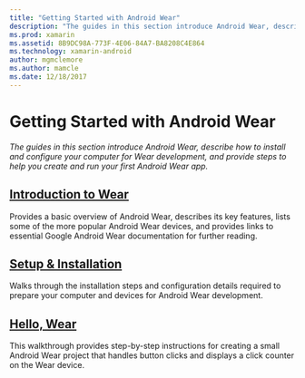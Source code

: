 ```yaml
---
title: "Getting Started with Android Wear"
description: "The guides in this section introduce Android Wear, describe how to install and configure your computer for Wear development, and provide steps to help you create and run your first Android Wear app."
ms.prod: xamarin
ms.assetid: 8B9DC98A-773F-4E06-84A7-BA8208C4E864
ms.technology: xamarin-android
author: mgmclemore
ms.author: mamcle
ms.date: 12/18/2017
---
```


# Getting Started with Android Wear

_The guides in this section introduce Android Wear, describe how to install and configure your computer for Wear development, and provide steps to help you create and run your first Android Wear app._

## [Introduction to Wear](~/android/wear/get-started/intro-to-wear.md)

Provides a basic overview of Android Wear, describes its key features,
lists some of the more popular Android Wear devices, and provides links
to essential Google Android Wear documentation for further reading.

## [Setup & Installation](~/android/wear/get-started/installation.md)

Walks through the installation steps and configuration details required
to prepare your computer and devices for Android Wear development.

## [Hello, Wear](~/android/wear/get-started/hello-wear.md)

This walkthrough provides step-by-step instructions for creating a
small Android Wear project that handles button clicks and displays a
click counter on the Wear device.
